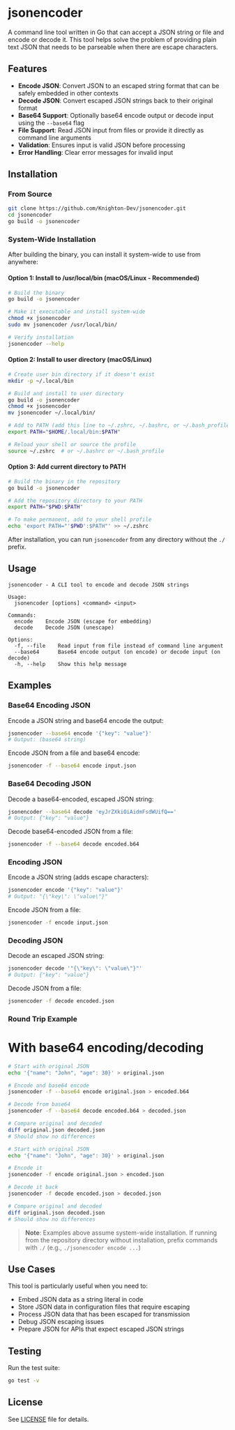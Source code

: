# jsonencoder

A command line tool written in Go that can accept a JSON string or file and encode or decode it. This tool helps solve the problem of providing plain text JSON that needs to be parseable when there are escape characters.

## Features

 - **Encode JSON**: Convert JSON to an escaped string format that can be safely embedded in other contexts
 - **Decode JSON**: Convert escaped JSON strings back to their original format
 - **Base64 Support**: Optionally base64 encode output or decode input using the `--base64` flag
 - **File Support**: Read JSON input from files or provide it directly as command line arguments
 - **Validation**: Ensures input is valid JSON before processing
 - **Error Handling**: Clear error messages for invalid input

## Installation

### From Source

```bash
git clone https://github.com/Knighton-Dev/jsonencoder.git
cd jsonencoder
go build -o jsonencoder
```

### System-Wide Installation

After building the binary, you can install it system-wide to use from anywhere:

#### Option 1: Install to /usr/local/bin (macOS/Linux - Recommended)

```bash
# Build the binary
go build -o jsonencoder

# Make it executable and install system-wide
chmod +x jsonencoder
sudo mv jsonencoder /usr/local/bin/

# Verify installation
jsonencoder --help
```

#### Option 2: Install to user directory (macOS/Linux)

```bash
# Create user bin directory if it doesn't exist
mkdir -p ~/.local/bin

# Build and install to user directory
go build -o jsonencoder
chmod +x jsonencoder
mv jsonencoder ~/.local/bin/

# Add to PATH (add this line to ~/.zshrc, ~/.bashrc, or ~/.bash_profile)
export PATH="$HOME/.local/bin:$PATH"

# Reload your shell or source the profile
source ~/.zshrc  # or ~/.bashrc or ~/.bash_profile
```

#### Option 3: Add current directory to PATH

```bash
# Build the binary in the repository
go build -o jsonencoder

# Add the repository directory to your PATH
export PATH="$PWD:$PATH"

# To make permanent, add to your shell profile
echo 'export PATH="'$PWD':$PATH"' >> ~/.zshrc
```

After installation, you can run `jsonencoder` from any directory without the `./` prefix.

## Usage

```
jsonencoder - A CLI tool to encode and decode JSON strings

Usage:
  jsonencoder [options] <command> <input>

Commands:
  encode    Encode JSON (escape for embedding)
  decode    Decode JSON (unescape)

Options:
  -f, --file    Read input from file instead of command line argument
  --base64      Base64 encode output (on encode) or decode input (on decode)
  -h, --help    Show this help message
```

## Examples
### Base64 Encoding JSON

Encode a JSON string and base64 encode the output:

```bash
jsonencoder --base64 encode '{"key": "value"}'
# Output: (base64 string)
```

Encode JSON from a file and base64 encode:

```bash
jsonencoder -f --base64 encode input.json
```

### Base64 Decoding JSON

Decode a base64-encoded, escaped JSON string:

```bash
jsonencoder --base64 decode 'eyJrZXkiOiAidmFsdWUifQ=='
# Output: {"key": "value"}
```

Decode base64-encoded JSON from a file:

```bash
jsonencoder -f --base64 decode encoded.b64
```

### Encoding JSON

Encode a JSON string (adds escape characters):

```bash
jsonencoder encode '{"key": "value"}'
# Output: "{\"key\": \"value\"}"
```

Encode JSON from a file:

```bash
jsonencoder -f encode input.json
```

### Decoding JSON

Decode an escaped JSON string:

```bash
jsonencoder decode '"{\"key\": \"value\"}"'
# Output: {"key": "value"}
```

Decode JSON from a file:

```bash
jsonencoder -f decode encoded.json
```

### Round Trip Example
# With base64 encoding/decoding

```bash
# Start with original JSON
echo '{"name": "John", "age": 30}' > original.json

# Encode and base64 encode
jsonencoder -f --base64 encode original.json > encoded.b64

# Decode from base64
jsonencoder -f --base64 decode encoded.b64 > decoded.json

# Compare original and decoded
diff original.json decoded.json
# Should show no differences
```

```bash
# Start with original JSON
echo '{"name": "John", "age": 30}' > original.json

# Encode it
jsonencoder -f encode original.json > encoded.json

# Decode it back
jsonencoder -f decode encoded.json > decoded.json

# Compare original and decoded
diff original.json decoded.json
# Should show no differences
```

> **Note**: Examples above assume system-wide installation. If running from the repository directory without installation, prefix commands with `./` (e.g., `./jsonencoder encode ...`)

## Use Cases

This tool is particularly useful when you need to:

- Embed JSON data as a string literal in code
- Store JSON data in configuration files that require escaping
- Process JSON data that has been escaped for transmission
- Debug JSON escaping issues
- Prepare JSON for APIs that expect escaped JSON strings

## Testing

Run the test suite:

```bash
go test -v
```

## License

See [LICENSE](LICENSE) file for details.
